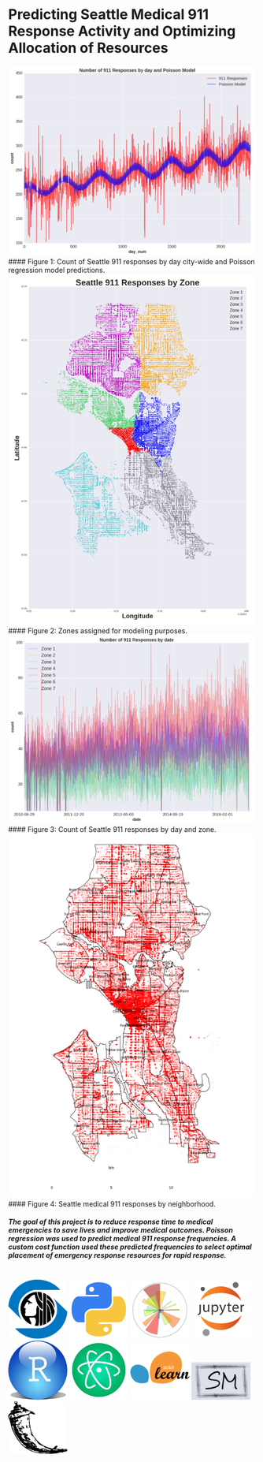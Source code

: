 # Predicting Seattle Medical 911 Response Activity and Optimizing Allocation of Resources

<img src="images/data_and_model.png" width="800">
#### Figure 1: Count of Seattle 911 responses by day city-wide and Poisson regression model predictions.
<br>

<img src="images/seattle_911_zones2.png" width="600">
#### Figure 2: Zones assigned for modeling purposes.
<br>

<img src="images/count_by_day_zones.png" width="800">
#### Figure 3: Count of Seattle 911 responses by day and zone.
<br>

<img src="images/seattle_911_neighborhoods.png" width="600">
#### Figure 4: Seattle medical 911 responses by neighborhood.
<br>

##### The goal of this project is to reduce response time to medical emergencies to save lives and improve medical outcomes. Poisson regression was used to predict medical 911 response frequencies. A custom cost function used these predicted frequencies to select optimal placement of emergency response resources for rapid response.

<br>

<img src="images/logos/seattle.png" width="120">
<img src="images/logos/python.png" width="120">
<img src="images/logos/matplotlib.png" width="120">
<img src="images/logos/jupyter.png" width="120">
<img src="images/logos/r.png" width="120">
<img src="images/logos/atom.png" width="120">
<img src="images/logos/sklearn.png" width="120">
<img src="images/logos/statsmodels.png" width="120">
<img src="images/logos/flask.png" width="120">
